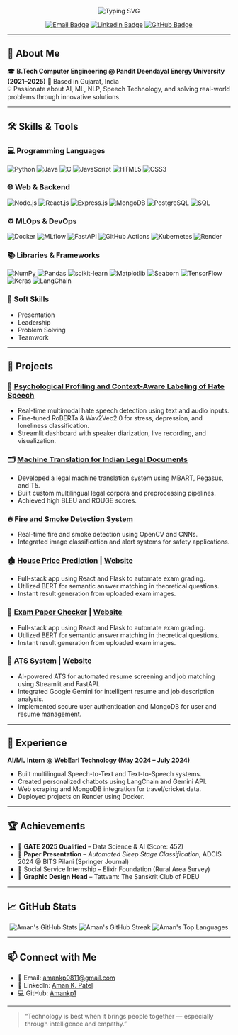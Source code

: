 <!-- Profile Banner -->
<p align="center">
  <img src="https://readme-typing-svg.demolab.com?font=Fira+Code&size=24&pause=1000&color=F7F7F7&center=true&vCenter=true&width=435&lines=Hi+there!+I'm+Aman+Patel;AI+%7C+ML+%7C+NLP+Enthusiast;Building+Intelligent+Solutions" alt="Typing SVG" />
</p>

<!-- Social Links -->
<p align="center">
  <a href="mailto:amankp0811@gmail.com"><img src="https://img.shields.io/badge/Email-amankp0811@gmail.com-D14836?style=flat&logo=gmail&logoColor=white" alt="Email Badge"/></a>
  <a href="https://www.linkedin.com/in/aman-k-patel-203122240/"><img src="https://img.shields.io/badge/LinkedIn-Aman%20K.%20Patel-blue?style=flat&logo=linkedin" alt="LinkedIn Badge"/></a>
  <a href="https://github.com/Amankp1"><img src="https://img.shields.io/badge/GitHub-Amankp1-black?style=flat&logo=github" alt="GitHub Badge"/></a>
</p>

---

## 🧠 About Me

🎓 **B.Tech Computer Engineering @ Pandit Deendayal Energy University (2021–2025)**  📍 Based in Gujarat, India  
💡 Passionate about AI, ML, NLP, Speech Technology, and solving real-world problems through innovative solutions.

---

## 🛠️ Skills & Tools

### 💻 Programming Languages
![Python](https://img.shields.io/badge/-Python-3776AB?style=flat&logo=python&logoColor=white)
![Java](https://img.shields.io/badge/-Java-007396?style=flat&logo=java&logoColor=white)
![C](https://img.shields.io/badge/-C-00599C?style=flat&logo=c&logoColor=white)
![JavaScript](https://img.shields.io/badge/-JavaScript-F7DF1E?style=flat&logo=javascript&logoColor=black)
![HTML5](https://img.shields.io/badge/-HTML5-E34F26?style=flat&logo=html5&logoColor=white)
![CSS3](https://img.shields.io/badge/-CSS3-1572B6?style=flat&logo=css3&logoColor=white)

### 🌐 Web & Backend
![Node.js](https://img.shields.io/badge/-Node.js-339933?style=flat&logo=nodedotjs&logoColor=white)
![React.js](https://img.shields.io/badge/-React.js-61DAFB?style=flat&logo=react&logoColor=black)
![Express.js](https://img.shields.io/badge/-Express.js-000000?style=flat&logo=express&logoColor=white)
![MongoDB](https://img.shields.io/badge/-MongoDB-47A248?style=flat&logo=mongodb&logoColor=white)
![PostgreSQL](https://img.shields.io/badge/-PostgreSQL-336791?style=flat&logo=postgresql&logoColor=white)
![SQL](https://img.shields.io/badge/-SQL-4479A1?style=flat&logo=postgresql&logoColor=white)

### ⚙️ MLOps & DevOps
![Docker](https://img.shields.io/badge/-Docker-2496ED?style=flat&logo=docker&logoColor=white)
![MLflow](https://img.shields.io/badge/-MLflow-0194E2?style=flat&logo=mlflow&logoColor=white)
![FastAPI](https://img.shields.io/badge/-FastAPI-009688?style=flat&logo=fastapi&logoColor=white)
![GitHub Actions](https://img.shields.io/badge/-GitHub%20Actions-2088FF?style=flat&logo=github-actions&logoColor=white)
![Kubernetes](https://img.shields.io/badge/-Kubernetes-326CE5?style=flat&logo=kubernetes&logoColor=white)
![Render](https://img.shields.io/badge/-Render-46E3B7?style=flat&logo=render&logoColor=white)

### 📚 Libraries & Frameworks
![NumPy](https://img.shields.io/badge/-NumPy-013243?style=flat&logo=numpy&logoColor=white)
![Pandas](https://img.shields.io/badge/-Pandas-150458?style=flat&logo=pandas&logoColor=white)
![scikit-learn](https://img.shields.io/badge/-scikit--learn-F7931E?style=flat&logo=scikit-learn&logoColor=white)
![Matplotlib](https://img.shields.io/badge/-Matplotlib-11557C?style=flat&logo=matplotlib&logoColor=white)
![Seaborn](https://img.shields.io/badge/-Seaborn-4C8CBF?style=flat&logo=seaborn&logoColor=white)
![TensorFlow](https://img.shields.io/badge/-TensorFlow-FF6F00?style=flat&logo=tensorflow&logoColor=white)
![Keras](https://img.shields.io/badge/-Keras-D00000?style=flat&logo=keras&logoColor=white)
![LangChain](https://img.shields.io/badge/-LangChain-000000?style=flat&logo=langchain&logoColor=white)

### 🤝 Soft Skills
- Presentation
- Leadership
- Problem Solving
- Teamwork

---

## 📂 Projects

### 🎯 [Psychological Profiling and Context-Aware Labeling of Hate Speech](https://github.com/Amankp1/Major-Project)
- Real-time multimodal hate speech detection using text and audio inputs.
- Fine-tuned RoBERTa & Wav2Vec2.0 for stress, depression, and loneliness classification.
- Streamlit dashboard with speaker diarization, live recording, and visualization.

### 🗂️ [Machine Translation for Indian Legal Documents](https://github.com/Amankp1/Minor-Project)
- Developed a legal machine translation system using MBART, Pegasus, and T5.
- Built custom multilingual legal corpora and preprocessing pipelines.
- Achieved high BLEU and ROUGE scores.

### 🔥 [Fire and Smoke Detection System](https://github.com/Amankp1/Fire-and-Smoke-Detection-System)
- Real-time fire and smoke detection using OpenCV and CNNs.
- Integrated image classification and alert systems for safety applications.

### 🏠 [House Price Prediction](https://github.com/Amankp1/House-Prize-Prediction) | [Website](https://house-price-prediction-complete.streamlit.app/)
- Full-stack app using React and Flask to automate exam grading.
- Utilized BERT for semantic answer matching in theoretical questions.
- Instant result generation from uploaded exam images.

### 📝 [Exam Paper Checker](https://github.com/Amankp1/Exam-Paper-Checker) | [Website](https://exam-paper-checker-complete.onrender.com/)
- Full-stack app using React and Flask to automate exam grading.
- Utilized BERT for semantic answer matching in theoretical questions.
- Instant result generation from uploaded exam images.

### 📄 [ATS System](https://github.com/Amankp1/ATS-System) | [Website](https://ats-system-complete.onrender.com/)
- AI-powered ATS for automated resume screening and job matching using Streamlit and FastAPI.
- Integrated Google Gemini for intelligent resume and job description analysis.
- Implemented secure user authentication and MongoDB for user and resume management.

---

## 💼 Experience

**AI/ML Intern @ WebEarl Technology (May 2024 – July 2024)**
- Built multilingual Speech-to-Text and Text-to-Speech systems.
- Created personalized chatbots using LangChain and Gemini API.
- Web scraping and MongoDB integration for travel/cricket data.
- Deployed projects on Render using Docker.

---

## 🏆 Achievements

- 🎯 **GATE 2025 Qualified** – Data Science & AI (Score: 452)
- 🧠 **Paper Presentation** – *Automated Sleep Stage Classification*, ADCIS 2024 @ BITS Pilani (Springer Journal)
- 🙌 Social Service Internship – Elixir Foundation (Rural Area Survey)
- 🎨 **Graphic Design Head** – Tattvam: The Sanskrit Club of PDEU

---

## 📈 GitHub Stats

<p align="center">
  <img src="https://github-readme-stats.vercel.app/api?username=Amankp1&show_icons=true&theme=radical" alt="Aman's GitHub Stats" />
  <img src="https://github-readme-streak-stats.herokuapp.com/?user=Amankp1&theme=radical" alt="Aman's GitHub Streak" />
  <img src="https://github-readme-stats.vercel.app/api/top-langs/?username=Amankp1&layout=compact&theme=radical" alt="Aman's Top Languages" />
</p>

---

## 📫 Connect with Me

- 📧 Email: [amankp0811@gmail.com](mailto:amankp0811@gmail.com)
- 🔗 LinkedIn: [Aman K. Patel](https://www.linkedin.com/in/aman-k-patel-203122240/)
- 💻 GitHub: [Amankp1](https://github.com/Amankp1)

---

> “Technology is best when it brings people together — especially through intelligence and empathy.”


<!--
## Hi there 👋
**Amankp1/Amankp1** is a ✨ _special_ ✨ repository because its `README.md` (this file) appears on your GitHub profile.

Here are some ideas to get you started:

- 🔭 I’m currently working on ...
- 🌱 I’m currently learning ...
- 👯 I’m looking to collaborate on ...
- 🤔 I’m looking for help with ...
- 💬 Ask me about ...
- 📫 How to reach me: ...
- 😄 Pronouns: ...
- ⚡ Fun fact: ...
-->
